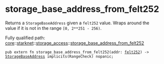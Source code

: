 # storage_base_address_from_felt252

Returns a `StorageBaseAddress` given a `felt252` value.
Wraps around the value if it is not in the range `[0, 2**251 - 256)`.

Fully qualified path: [core](./core.md)::[starknet](./core-starknet.md)::[storage_access](./core-starknet-storage_access.md)::[storage_base_address_from_felt252](./core-starknet-storage_access-storage_base_address_from_felt252.md)

<pre><code class="language-cairo">pub extern fn storage_base_address_from_felt252(addr: <a href="core-felt252.html">felt252</a>) -&gt; <a href="core-starknet-storage_access-StorageBaseAddress.html">StorageBaseAddress</a> implicits(RangeCheck) nopanic;</code></pre>

